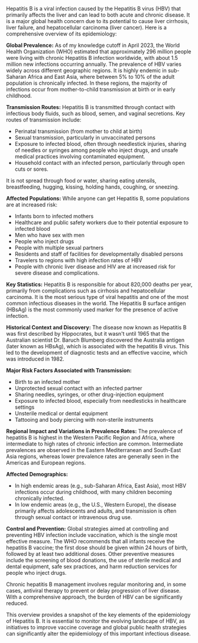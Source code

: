 Hepatitis B is a viral infection caused by the Hepatitis B virus (HBV) that primarily affects the liver and can lead to both acute and chronic disease. It is a major global health concern due to its potential to cause liver cirrhosis, liver failure, and hepatocellular carcinoma (liver cancer). Here is a comprehensive overview of its epidemiology:

**Global Prevalence:**
As of my knowledge cutoff in April 2023, the World Health Organization (WHO) estimated that approximately 296 million people were living with chronic Hepatitis B infection worldwide, with about 1.5 million new infections occurring annually. The prevalence of HBV varies widely across different geographic regions. It is highly endemic in sub-Saharan Africa and East Asia, where between 5% to 10% of the adult population is chronically infected. In these regions, the majority of infections occur from mother-to-child transmission at birth or in early childhood.

**Transmission Routes:**
Hepatitis B is transmitted through contact with infectious body fluids, such as blood, semen, and vaginal secretions. Key routes of transmission include:
- Perinatal transmission (from mother to child at birth)
- Sexual transmission, particularly in unvaccinated persons
- Exposure to infected blood, often through needlestick injuries, sharing of needles or syringes among people who inject drugs, and unsafe medical practices involving contaminated equipment.
- Household contact with an infected person, particularly through open cuts or sores.

It is not spread through food or water, sharing eating utensils, breastfeeding, hugging, kissing, holding hands, coughing, or sneezing.

**Affected Populations:**
While anyone can get Hepatitis B, some populations are at increased risk:
- Infants born to infected mothers
- Healthcare and public safety workers due to their potential exposure to infected blood
- Men who have sex with men
- People who inject drugs
- People with multiple sexual partners
- Residents and staff of facilities for developmentally disabled persons
- Travelers to regions with high infection rates of HBV
- People with chronic liver disease and HIV are at increased risk for severe disease and complications.

**Key Statistics:**
Hepatitis B is responsible for about 820,000 deaths per year, primarily from complications such as cirrhosis and hepatocellular carcinoma. It is the most serious type of viral hepatitis and one of the most common infectious diseases in the world. The Hepatitis B surface antigen (HBsAg) is the most commonly used marker for the presence of active infection.

**Historical Context and Discovery:**
The disease now known as Hepatitis B was first described by Hippocrates, but it wasn't until 1965 that the Australian scientist Dr. Baruch Blumberg discovered the Australia antigen (later known as HBsAg), which is associated with the hepatitis B virus. This led to the development of diagnostic tests and an effective vaccine, which was introduced in 1982.

**Major Risk Factors Associated with Transmission:**
- Birth to an infected mother
- Unprotected sexual contact with an infected partner
- Sharing needles, syringes, or other drug-injection equipment
- Exposure to infected blood, especially from needlesticks in healthcare settings
- Unsterile medical or dental equipment
- Tattooing and body piercing with non-sterile instruments

**Regional Impact and Variations in Prevalence Rates:**
The prevalence of hepatitis B is highest in the Western Pacific Region and Africa, where intermediate to high rates of chronic infection are common. Intermediate prevalences are observed in the Eastern Mediterranean and South-East Asia regions, whereas lower prevalence rates are generally seen in the Americas and European regions.

**Affected Demographics:**
- In high endemic areas (e.g., sub-Saharan Africa, East Asia), most HBV infections occur during childhood, with many children becoming chronically infected.
- In low endemic areas (e.g., the U.S., Western Europe), the disease primarily affects adolescents and adults, and transmission is often through sexual contact or intravenous drug use.

**Control and Prevention:**
Global strategies aimed at controlling and preventing HBV infection include vaccination, which is the single most effective measure. The WHO recommends that all infants receive the hepatitis B vaccine; the first dose should be given within 24 hours of birth, followed by at least two additional doses. Other preventive measures include the screening of blood donations, the use of sterile medical and dental equipment, safe sex practices, and harm reduction services for people who inject drugs. 

Chronic hepatitis B management involves regular monitoring and, in some cases, antiviral therapy to prevent or delay progression of liver disease. With a comprehensive approach, the burden of HBV can be significantly reduced.

This overview provides a snapshot of the key elements of the epidemiology of Hepatitis B. It is essential to monitor the evolving landscape of HBV, as initiatives to improve vaccine coverage and global public health strategies can significantly alter the epidemiology of this important infectious disease.